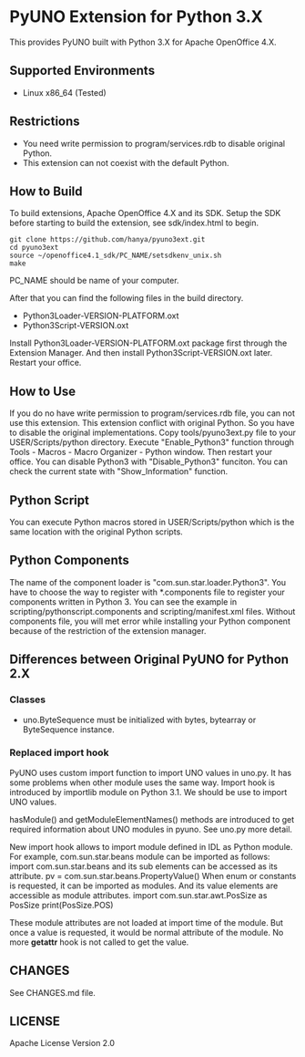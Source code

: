 
PyUNO Extension for Python 3.X
===========

This provides PyUNO built with Python 3.X for Apache OpenOffice 4.X. 


Supported Environments
---------
* Linux x86_64 (Tested)


Restrictions
---------
* You need write permission to program/services.rdb to disable original Python.
* This extension can not coexist with the default Python.


How to Build
--------
To build extensions, Apache OpenOffice 4.X and its SDK. Setup the SDK 
before starting to build the extension, see sdk/index.html to begin.

    git clone https://github.com/hanya/pyuno3ext.git
    cd pyuno3ext
    source ~/openoffice4.1_sdk/PC_NAME/setsdkenv_unix.sh
    make

PC_NAME should be name of your computer.

After that you can find the following files in the build directory.
* Python3Loader-VERSION-PLATFORM.oxt
* Python3Script-VERSION.oxt

Install Python3Loader-VERSION-PLATFORM.oxt package first through the Extension Manager. 
And then install Python3Script-VERSION.oxt later. Restart your office. 


How to Use
--------
If you do no have write permission to program/services.rdb file, 
you can not use this extension.
This extension conflict with original Python. So you have to disable 
the original implementations.
Copy tools/pyuno3ext.py file to your USER/Scripts/python directory. 
Execute "Enable_Python3" function through 
Tools - Macros - Macro Organizer - Python window. Then restart your office. 
You can disable Python3 with "Disable_Python3" funciton. 
You can check the current state with "Show_Information" function.


Python Script
--------
You can execute Python macros stored in USER/Scripts/python which 
is the same location with the original Python scripts.


Python Components
--------
The name of the component loader is "com.sun.star.loader.Python3". 
You have to choose the way to register with *.components file to register your components 
written in Python 3. You can see the example in scripting/pythonscript.components and 
scripting/manifest.xml files.
Without components file, you will met error while installing your Python component 
because of the restriction of the extension manager.


Differences between Original PyUNO for Python 2.X
-------

### Classes
* uno.ByteSequence must be initialized with bytes, bytearray or 
ByteSequence instance.


### Replaced import hook ###

PyUNO uses custom import function to import UNO values in uno.py. 
It has some problems when other module uses the same way. 
Import hook is introduced by importlib module on Python 3.1. 
We should be use to import UNO values.
  
hasModule() and getModuleElementNames() methods are introduced 
to get required information about UNO modules in pyuno.
See uno.py more detail.
  
New import hook allows to import module defined in IDL as Python module. 
For example, com.sun.star.beans module can be imported as follows: 
    import com.sun.star.beans
and its sub elements can be accessed as its attribute.
    pv = com.sun.star.beans.PropertyValue()
When enum or constants is requested, it can be imported as modules. 
And its value elements are accessible as module attributes. 
    import com.sun.star.awt.PosSize as PosSize
    print(PosSize.POS)
  
These module attributes are not loaded at import time of the module. 
But once a value is requested, it would be normal attribute of the module. 
No more __getattr__ hook is not called to get the value.


CHANGES
-------
See CHANGES.md file.


LICENSE
--------
Apache License Version 2.0
